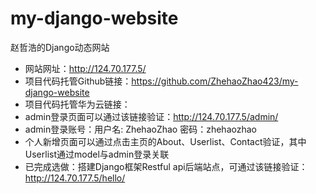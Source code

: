 # my-django-website
赵哲浩的Django动态网站
- 网站网址：http://124.70.177.5/
- 项目代码托管Github链接：https://github.com/ZhehaoZhao423/my-django-website
- 项目代码托管华为云链接：
- admin登录页面可以通过该链接验证：http://124.70.177.5/admin/
- admin登录账号：用户名: ZhehaoZhao 密码：zhehaozhao
- 个人新增页面可以通过点击主页的About、Userlist、Contact验证，其中Userlist通过model与admin登录关联
- 已完成选做：搭建Django框架Restful api后端站点，可通过该链接验证：http://124.70.177.5/hello/
